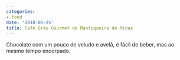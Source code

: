 ```yaml
---
categories:
- food
date: '2018-06-25'
title: Café Grão Gourmet de Mantiqueira de Minas
---
```


Chocolate com um pouco de veludo e avelã, é fácil de beber, mas ao mesmo tempo encorpado.